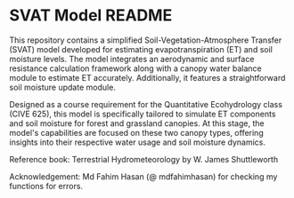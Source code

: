 # SVAT Model README

This repository contains a simplified Soil-Vegetation-Atmosphere Transfer (SVAT) model developed for estimating evapotranspiration (ET) and soil moisture levels. The model integrates an aerodynamic and surface resistance calculation framework along with a canopy water balance module to estimate ET accurately. Additionally, it features a straightforward soil moisture update module.

Designed as a course requirement for the Quantitative Ecohydrology class (CIVE 625), this model is specifically tailored to simulate ET components and soil moisture for forest and grassland canopies. At this stage, the model's capabilities are focused on these two canopy types, offering insights into their respective water usage and soil moisture dynamics.

Reference book: Terrestrial Hydrometeorology by W. James Shuttleworth

Acknowledgement: Md Fahim Hasan (@ mdfahimhasan) for checking my functions for errors. 
